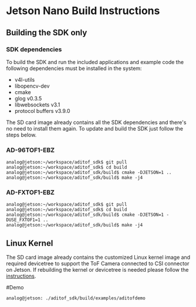 # Jetson Nano Build Instructions


## Building the SDK only

### SDK dependencies
To build the SDK and run the included applications and example code the following dependencies must be installed in the system:
 - v4l-utils
 - libopencv-dev
 - cmake
 - glog v0.3.5
 - libwebsockets v3.1
 - protocol buffers v3.9.0

The SD card image already contains all the SDK dependencies and there's no need to install them again. To update and build the SDK just follow the steps below.

### AD-96TOF1-EBZ

```console
analog@jetson:~/workspace/aditof_sdk$ git pull
analog@jetson:~/workspace/aditof_sdk$ cd build
analog@jetson:~/workspace/aditof_sdk/build$ cmake -DJETSON=1 ..
analog@jetson:~/workspace/aditof_sdk/build$ make -j4
```

### AD-FXTOF1-EBZ

```console
analog@jetson:~/workspace/aditof_sdk$ git pull
analog@jetson:~/workspace/aditof_sdk$ cd build
analog@jetson:~/workspace/aditof_sdk/build$ cmake -DJETSON=1 -DUSE_FXTOF1=1 ..
analog@jetson:~/workspace/aditof_sdk/build$ make -j4
```

## Linux Kernel
The SD card image already contains the customized Linux kernel image and required devicetree to support the ToF Camera connected to CSI connector on Jetson.
If rebuilding the kernel or devicetree is needed please follow the [instructions](https://wiki.analog.com/resources/eval/user-guides/ad-96tof1-ebz/ug_jetson).

#Demo
```console
analog@jetson: ./aditof_sdk/build/examples/aditofdemo
```
